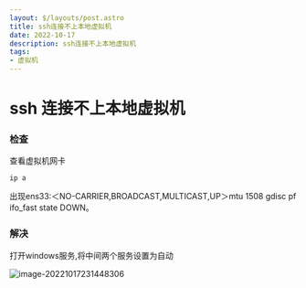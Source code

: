 ```yaml
---
layout: $/layouts/post.astro
title: ssh连接不上本地虚拟机
date: 2022-10-17
description: ssh连接不上本地虚拟机
tags:
- 虚拟机
---
```

# ssh 连接不上本地虚拟机



### 检查

查看虚拟机网卡

```
ip a
```

出现ens33:＜NO-CARRIER,BROADCAST,MULTICAST,UP＞mtu 1508 gdisc pf ifo_fast state DOWN。



### 解决

打开windows服务,将中间两个服务设置为自动

![image-20221017231448306](/assets/ssh连接不上本地虚拟机/image-20221017231448306.png)

